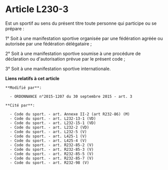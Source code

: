 # Article L230-3

Est un sportif au sens du présent titre toute personne qui participe ou se prépare : 

1° Soit à une manifestation sportive organisée par une fédération agréée ou autorisée par une fédération délégataire ; 

2° Soit à une manifestation sportive soumise à une procédure de déclaration ou d'autorisation prévue par le présent code ; 

3° Soit à une manifestation sportive internationale.

**Liens relatifs à cet article**

	**Modifié par**:

	  - ORDONNANCE n°2015-1207 du 30 septembre 2015 - art. 3

	**Cité par**:

	  - Code du sport. - art. Annexe II-2 (art R232-86) (M)
	  - Code du sport. - art. L232-13-1 (VD)
	  - Code du sport. - art. L232-15-1 (VD)
	  - Code du sport. - art. L232-2 (VD)
	  - Code du sport. - art. L232-5 (V)
	  - Code du sport. - art. L425-1 (V)
	  - Code du sport. - art. L425-4 (V)
	  - Code du sport. - art. R232-85-2 (V)
	  - Code du sport. - art. R232-85-3 (V)
	  - Code du sport. - art. R232-85-5 (V)
	  - Code du sport. - art. R232-85-7 (V)
	  - Code du sport. - art. R232-98 (V)
